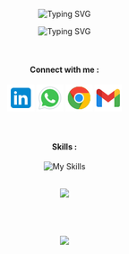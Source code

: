<!-- 1. typing -->
<div align="center">

<p>  
    
![Typing SVG](https://readme-typing-svg.herokuapp.com?font=Consolas&pause=1000&color=4A90E2&center=true&width=400&lines=Hi,+I'm+Suraj+Khot;I'm+Interested+In+Tech;)

</p>

![Typing SVG](https://readme-typing-svg.herokuapp.com?font=Consolas&pause=1000&color=4A90E2&center=true&width=400&lines=FullStack+Developer;MERN+%7c+Java+%7c+Spring-Boot+%7c+My-Sql;)

</p>

<br>


<!-- 2. social  -->

<h4>Connect with me :</h4>

[![LinkedIn](https://github.com/suraj-khot-19/img/blob/main/icons8-linkedin-48.png)](https://www.linkedin.com/in/khot-suraj) 
[![WhatsApp](https://github.com/suraj-khot-19/img/blob/main/icons8-whatsapp-48.png)](https://wa.me/+919359658536) 
[![Website](https://github.com/suraj-khot-19/img/blob/main/icons8-chrome-48.png)](https://suraj-khot-19.github.io/suraj/) 
[![Gmail](https://github.com/suraj-khot-19/img/blob/main/icons8-gmail-48.png)](mailto:khotsuraj019@gmail.com) 

<br/>

<!-- 3. skills  -->

<h4>Skills :</h4>

![My Skills](https://skillicons.dev/icons?i=java,spring,mysql,html,css,javascript,react,mongodb,express,nodejs,bootstrap,tailwind,github,git,postman,bash&perline=4)

<br/>


<!-- 4. simple stats -->
<!-- 
<h4>GitHub Stats :</h4>
<img src="https://github-readme-stats.vercel.app/api?username=suraj-khot-19&show_icons=true&theme=dark" alt="GitHub Stats" />

<br>
 -->
 
<!-- 5. current/max stats -->
<!--
![](https://github-readme-streak-stats.herokuapp.com/?user=suraj-khot-19&theme=dark&hide_border=true)

<br>
-->

<!-- 6. Languges used -->

<img src="https://github-readme-stats.vercel.app/api/top-langs/?username=suraj-khot-19&theme=dark&hide_border=true&include_all_commits=false&count_private=false&layout=compact&exclude_repo=WhatsApp-Clone,flutter_intern,Amazon_Clone,Dart_Code,All_Widgets_Flutter,Food-Delivery-App,Library_App,Notes,Rest_Api_2,Rest_Api_1" />

<br>


<!-- 7. Total visit Count -->
<br><br><br>
![](https://komarev.com/ghpvc/?username=suraj-khot-19&style=for-the-badge&base=1000)

<br>
</div>
